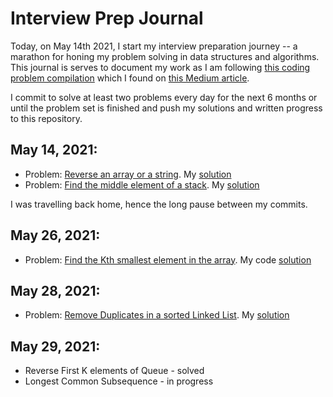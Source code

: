 # Interview Prep Journal

Today, on May 14th 2021, I start my interview preparation journey -- a marathon for honing my problem solving in data structures and algorithms. This journal is serves to document my work as I am following [this coding problem compilation](https://drive.google.com/file/d/1FMdN_OCfOI0iAeDlqswCiC2DZzD4nPsb/view) which I found on [this Medium article](https://anubhavsinha98.medium.com/resources-to-master-data-structures-and-algorithms-24450dc6d52b).

I commit to solve at least two problems every day for the next 6 months or until the problem set is finished and push my solutions and written progress to this repository.

## May 14, 2021:
- Problem: [Reverse an array or a string](https://www.geeksforgeeks.org/write-a-program-to-reverse-an-array-or-string/). My [solution](https://github.com/ak7588/interviewPrep/blob/main/reverseArray.py)
- Problem: [Find the middle element of a stack](https://www.geeksforgeeks.org/design-a-stack-with-find-middle-operation/). My [solution](https://github.com/ak7588/interviewPrep/blob/main/midStack.py)

I was travelling back home, hence the long pause between my commits.

## May 26, 2021:
- Problem: [Find the Kth smallest element in the array](https://practice.geeksforgeeks.org/problems/kth-smallest-element5635/1). My code [solution](https://github.com/ak7588/interviewPrep/blob/main/kthSmallest.py)

## May 28, 2021:
- Problem: [Remove Duplicates in a sorted Linked List](https://www.google.com/url?q=https://practice.geeksforgeeks.org/problems/remove-duplicate-element-from-sorted-linked-list/1&sa=D&source=editors&ust=1622208802808000&usg=AFQjCNFd9u0fJ6-8c0lKrXFACv6OlU9FNg). My [solution](https://github.com/ak7588/interviewPrep/blob/main/removeDuplicatesLnkLst.py)

## May 29, 2021:
- Reverse First K elements of Queue - solved
- Longest Common Subsequence - in progress
